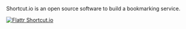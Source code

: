 Shortcut.io is an open source software to build a bookmarking service.

[![Flattr Shortcut.io](http://api.flattr.com/button/flattr-badge-large.png)](http://flattr.com/thing/438691/Shortcut-io-Bookmarking)